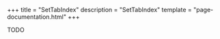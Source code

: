 +++
title = "SetTabIndex"
description = "SetTabIndex"
template = "page-documentation.html"
+++

TODO
